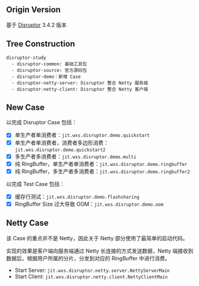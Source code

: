 ## Origin Version

基于 [Disruptor](https://github.com/LMAX-Exchange/disruptor) 3.4.2 版本

## Tree Construction

```
disruptor-study
  - disruptor-common: 基础工具包
  - disruptor-source: 官方源码包
  - disruptor-demo：新增 Case
  - disruptor-netty-server: Disruptor 整合 Netty 服务端
  - disruptor-netty-client: Disruptor 整合 Netty 客户端
```

## New Case

以完成 Disruptor Case 包括：

- [x] 单生产者单消费者：`jit.wxs.disruptor.demo.quickstart`
- [x] 单生产者单消费者，消费者多边形消费：`jit.wxs.disruptor.demo.quickstart2`
- [x] 多生产者多消费者：`jit.wxs.disruptor.demo.multi`
- [x] 纯 RingBuffer，单生产者单消费者：`jit.wxs.disruptor.demo.ringbuffer`
- [x] 纯 RingBuffer，多生产者多消费者：`jit.wxs.disruptor.demo.ringbuffer2`

以完成 Test Case 包括：

- [x] 缓存行测试：`jit.wxs.disruptor.demo.flashsharing`
- [x] RingBuffer Size 过大导致 OOM：`jit.wxs.disruptor.demo.oom`

## Netty Case

该 Case 的重点并不是 Netty，因此关于 Netty 部分使用了最简单的启动代码。

实现的效果是客户端向服务端通过 Netty 长连接的方式发送数据，Netty 端接收到数据后，根据用户所属的分片，分发到对应的 RingBuffer 中进行消费。

- Start Server: `jit.wxs.disruptor.netty.server.NettyServerMain`
- Start Client:  `jit.wxs.disruptor.netty.client.NettyClientMain`

